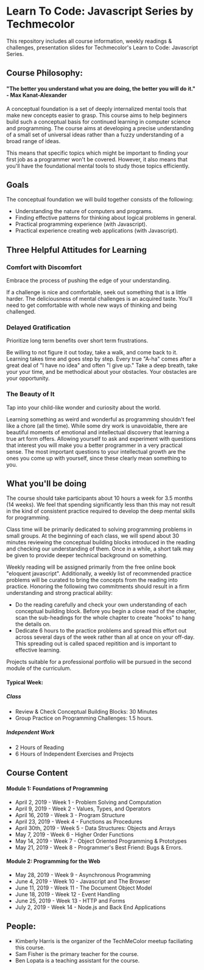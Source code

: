 # Learn To Code: Javascript Series by Techmecolor
This repository includes all course information, weekly readings &amp; challenges, presentation slides for Techmecolor's Learn to Code: Javascript Series. 

## Course Philosophy:
#### "The better you understand what you are doing, the better you will do it." - Max Kanat-Alexander
A conceptual foundation is a set of deeply internalized mental tools that make new concepts easier to grasp. This course aims to help beginners build such a conceptual basis for continued learning in computer science and programming. The course aims at developing a precise understanding of a small set of universal ideas rather than a fuzzy understanding of a broad range of ideas. 

This means that specific topics which might be important to finding your first job as a programmer won't be covered. However, it also means that you'll have the foundational mental tools to study those topics efficiently.


## Goals
The conceptual foundation we will build together consists of the following:
* Understanding the nature of computers and programs.
* Finding effective patterns for thinking about logical problems in general.
* Practical programming experience (with Javascript).
* Practical experience creating web applications (with Javascript).

## Three Helpful Attitudes for Learning
### Comfort with Discomfort

Embrace the process of pushing the edge of your understanding. 

If a challenge is nice and comfortable, seek out something that is a little harder. The deliciousness of mental challenges is an acquired taste. You'll need to get comfortable with whole new ways of thinking and being challenged. 

### Delayed Gratification

Prioritize long term benefits over short term frustrations. 

Be willing to not figure it out today, take a walk, and come back to it. Learning takes time and goes step by step. Every true "A-ha" comes after a great deal of "I have no idea" and often "I give up." Take a deep breath, take your your time, and be methodical about your obstacles. Your obstacles are your opportunity.

### The Beauty of It 

Tap into your child-like wonder and curiosity about the world.

Learning something as weird and wonderful as programming shouldn't feel like a chore (all the time). While some dry work is unavoidable, there are beautiful moments of emotional and intellectual discovery that learning a true art form offers. Allowing yourself to ask and experiment with questions that interest you will make you a better programmer in a very practical sense. The most important questions to your intellectual growth are the ones you come up with yourself, since these clearly mean something to you.


## What you'll be doing
The course should take participants about 10 hours a week for 3.5 months (14 weeks). We feel that spending significantly less than this may not result in the kind of consistent practice required to develop the deep mental skills for programming.

Class time will be primarily dedicated to solving programming problems in small groups. At the beginning of each class, we will spend about 30 minutes reviewing the conceptual building blocks introduced in the reading and checking our understanding of them. Once in a while, a short talk may be given to provide deeper technical background on something.

Weekly reading will be assigned primarily from the free online book "eloquent javascript". Additionally, a weekly list of recommended practice problems will be curated to bring the concepts from the reading into practice. Honoring the following two commitments should result in a firm understanding and strong practical ability:
* Do the reading carefully and check your own understanding of each conceptual building block. Before you begin a close read of the chapter, scan the sub-headings for the whole chapter to create "hooks" to hang the details on.
* Dedicate 6 hours to the practice problems and spread this effort out across several days of the week rather than all at once on your off-day. This spreading out is called spaced repitition and is important to effective learning.

Projects suitable for a professional portfolio will be pursued in the second module of the curriculum.

#### Typical Week:
##### Class
* Review & Check Conceptual Building Blocks: 30 Minutes
* Group Practice on Programming Challenges: 1.5 hours.
##### Independent Work
* 2 Hours of Reading
* 6 Hours of Independent Exercises and Projects

## Course Content
#### Module 1: Foundations of Programming
* April 2, 2019  - Week 1 - Problem Solving and Computation
* April 9, 2019  - Week 2 - Values, Types, and Operators
* April 16, 2019 - Week 3 - Program Structure
* April 23, 2019 - Week 4 - Functions as Procedures
* April 30th, 2019 - Week 5 - Data Structures: Objects and Arrays
* May 7, 2019 - Week 6 - Higher Order Functions
* May 14, 2019 - Week 7 - Object Oriented Programming & Prototypes
* May 21, 2019 - Week 8 - Programmer's Best Friend: Bugs & Errors.
#### Module 2: Programming for the Web
* May 28, 2019 - Week 9 - Asynchronous Programming
* June 4, 2019 - Week 10 - Javascript and The Browser
* June 11, 2019 - Week 11 - The Document Object Model
* June  18, 2019  - Week 12 - Event Handling
* June 25, 2019 - Week 13 - HTTP and Forms
* July 2, 2019 - Week 14 - Node.js and Back End Applications

## People:
* Kimberly Harris is the organizer of the TechMeColor meetup faciliating this course. 
* Sam Fisher is the primary teacher for the course.
* Ben Lopata is a teaching assistant for the course.

